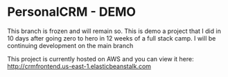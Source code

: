 # PersonalCRM - DEMO
This branch is frozen and will remain so.  This is demo a project that I did in 10 days after going zero to hero in 12 weeks of a full stack camp.
I will be continuing development on the main branch

This project is currently hosted on AWS and you can view it here: http://crmfrontend.us-east-1.elasticbeanstalk.com

